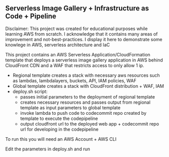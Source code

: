 ## Serverless Image Gallery + Infrastructure as Code + Pipeline

Disclaimer: This project was created for educational purposes while learning AWS from scratch. I acknowledge that it contains many areas of improvement and not-best-practices. I display it here to demonstrate some knowlege in AWS, serverless architecture and IaC

This project contains an AWS Serverless Application/CloudFormation template that deploys a serverless image gallery application in AWS behind CloudFront CDN and a WAF that restricts access to only allow 1 ip.

- Regional template creates a stack with necessary aws resources such as lambdas, lambdalayers, buckets, API, IAM policies, WAF
- Global template creates a stack with CloudFront distribution + WAF, IAM
- deploy.sh script:
  - passes initial parameters to the deployment of regional template
  - creates necessary resources and passes output from regional template as input parameters to global template
  - invoke lambda to push code to codecommit repo created by template to execute the codepipeline
  - output cloudfront url to the deployed web app + codecommit repo url for developing in the codepipeline

To run this you will need an AWS Account + AWS CLI

Edit the parameters in deploy.sh and run
